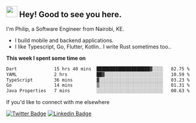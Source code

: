 <h2><img src="https://slackmojis.com/emojis/3643-cool-doge/download" width="30"/> Hey! Good to see you here.</h2>

<p>I'm Philip, a Software Engineer from Nairobi, KE. 

- I build mobile and backend applications.
- I like Typescript, Go, Flutter, Kotlin.. I write Rust sometimes too..</p>

**This week I spent some time on**
<!--START_SECTION:waka-->

```txt
Dart              15 hrs 40 mins  ████████████████████▓░░░░   82.75 %
YAML              2 hrs           ██▓░░░░░░░░░░░░░░░░░░░░░░   10.59 %
TypeScript        36 mins         ▓░░░░░░░░░░░░░░░░░░░░░░░░   03.23 %
Go                14 mins         ▒░░░░░░░░░░░░░░░░░░░░░░░░   01.31 %
Java Properties   7 mins          ░░░░░░░░░░░░░░░░░░░░░░░░░   00.63 %
```

<!--END_SECTION:waka-->

If you'd like to connect with me elsewhere

[![Twitter Badge](https://img.shields.io/badge/-Twitter-1ca0f1?style=flat-square&labelColor=1ca0f1&logo=twitter&logoColor=white&link=https://twitter.com/_diogorodrigues)](https://twitter.com/kimathiphil)  [![Linkedin Badge](https://img.shields.io/badge/-LinkedIn-blue?style=flat-square&logo=Linkedin&logoColor=white&link=https://www.linkedin.com/in/philip-kimathi-2604a9114/)](https://www.linkedin.com/in/philip-kimathi-2604a9114/)
